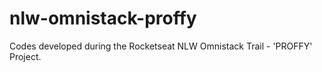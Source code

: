 # nlw-omnistack-proffy
Codes developed during the Rocketseat NLW Omnistack Trail - 'PROFFY' Project.
